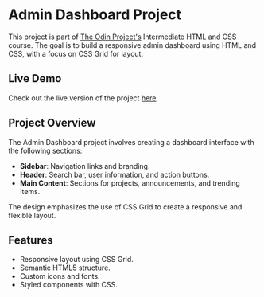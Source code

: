 
# Admin Dashboard Project

This project is part of [The Odin Project's](https://www.theodinproject.com/) Intermediate HTML and CSS course. The goal is to build a responsive admin dashboard using HTML and CSS, with a focus on CSS Grid for layout.


## Live Demo

Check out the live version of the project [here](https://kloxer.github.io/TOP_Admin_dashboard/).

## Project Overview

The Admin Dashboard project involves creating a dashboard interface with the following sections:

- **Sidebar**: Navigation links and branding.
- **Header**: Search bar, user information, and action buttons.
- **Main Content**: Sections for projects, announcements, and trending items.

The design emphasizes the use of CSS Grid to create a responsive and flexible layout.

## Features

- Responsive layout using CSS Grid.
- Semantic HTML5 structure.
- Custom icons and fonts.
- Styled components with CSS.



